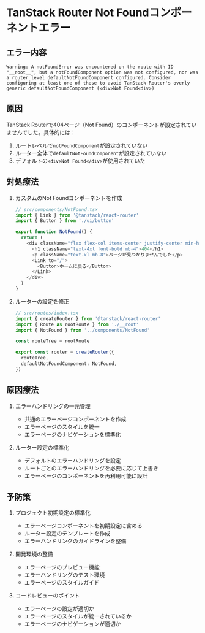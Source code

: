 # TanStack Router Not Foundコンポーネントエラー

## エラー内容
```
Warning: A notFoundError was encountered on the route with ID "__root__", but a notFoundComponent option was not configured, nor was a router level defaultNotFoundComponent configured. Consider configuring at least one of these to avoid TanStack Router's overly generic defaultNotFoundComponent (<div>Not Found<div>)
```

## 原因
TanStack Routerで404ページ（Not Found）のコンポーネントが設定されていませんでした。具体的には：

1. ルートレベルで`notFoundComponent`が設定されていない
2. ルーター全体で`defaultNotFoundComponent`が設定されていない
3. デフォルトの`<div>Not Found</div>`が使用されていた

## 対処療法
1. カスタムのNot Foundコンポーネントを作成
   ```typescript
   // src/components/NotFound.tsx
   import { Link } from '@tanstack/react-router'
   import { Button } from './ui/button'

   export function NotFound() {
     return (
       <div className="flex flex-col items-center justify-center min-h-[60vh]">
         <h1 className="text-4xl font-bold mb-4">404</h1>
         <p className="text-xl mb-8">ページが見つかりませんでした</p>
         <Link to="/">
           <Button>ホームに戻る</Button>
         </Link>
       </div>
     )
   }
   ```

2. ルーターの設定を修正
   ```typescript
   // src/routes/index.tsx
   import { createRouter } from '@tanstack/react-router'
   import { Route as rootRoute } from './__root'
   import { NotFound } from '../components/NotFound'

   const routeTree = rootRoute

   export const router = createRouter({
     routeTree,
     defaultNotFoundComponent: NotFound,
   })
   ```

## 原因療法
1. エラーハンドリングの一元管理
   - 共通のエラーページコンポーネントを作成
   - エラーページのスタイルを統一
   - エラーページのナビゲーションを標準化

2. ルーター設定の標準化
   - デフォルトのエラーハンドリングを設定
   - ルートごとのエラーハンドリングを必要に応じて上書き
   - エラーページのコンポーネントを再利用可能に設計

## 予防策
1. プロジェクト初期設定の標準化
   - エラーページコンポーネントを初期設定に含める
   - ルーター設定のテンプレートを作成
   - エラーハンドリングのガイドラインを整備

2. 開発環境の整備
   - エラーページのプレビュー機能
   - エラーハンドリングのテスト環境
   - エラーページのスタイルガイド

3. コードレビューのポイント
   - エラーページの設定が適切か
   - エラーページのスタイルが統一されているか
   - エラーページのナビゲーションが適切か 